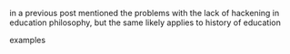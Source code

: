 <!-- 
learning
big data
situated cognition
 -->
in a previous post mentioned the problems with the lack of hackening in education philosophy, but the same likely applies to history of education

examples